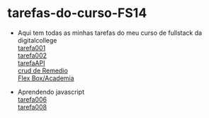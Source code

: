 # tarefas-do-curso-FS14
* Aqui tem todas as minhas tarefas do meu curso de fullstack da digitalcollege <br>
<a href="https://daviiisousa.github.io/html-css/teste002/">tarefa001</a> <br>
<a href="https://daviiisousa.github.io/FlexBox-Fitness/">tarefa002</a> <br>
<a href="https://daviiisousa.github.io/consumindo-API/">tarefaAPI</a> <br>
<a href="https://daviiisousa.github.io/crud-de-remedios/html/produtos.html">crud de Remedio</a> <br>
<a href="https://daviiisousa.github.io/FlexBox-Fitness/"> Flex Box/Academia<a> <br>

* Aprendendo javascript <br>
<a href="https://daviiisousa.github.io/Javascript-estudos/Tarefas/tarefa006/">tarefa006</a> <br>
<a href="https://daviiisousa.github.io/Javascript-estudos/Tarefas/tarefa008/">tarefa008</a>
